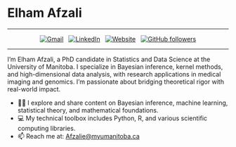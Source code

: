 # Elham Afzali

<!--📍 Canada | 🌐 [My Website](https://elhamafzali.github.io) | 📧 Afzalie@myumanitoba.ca -->

---


<div align="center">

[![Gmail](https://img.shields.io/badge/Gmail-D14836?style=flat&logo=gmail&logoColor=white)](mailto:Elie.Afzali@gmail.com)&nbsp;&nbsp;
[![LinkedIn](https://img.shields.io/badge/LinkedIn-0077B5?style=flat&logo=linkedin&logoColor=white)](https://linkedin.com/in/elhamafzali)&nbsp;&nbsp;
[![Website](https://img.shields.io/badge/Website-000?style=flat&logo=google-chrome&logoColor=white)](https://elhamafzali.github.io)&nbsp;&nbsp;
[![GitHub followers](https://img.shields.io/github/followers/elhamafzali?label=GitHub&style=flat&logo=github)](https://github.com/elhamafzali)

</div>



<!--[![Instagram](https://img.shields.io/badge/Instagram-E4405F?style=flat&logo=instagram&logoColor=white)](https://instagram.com/yourprofile)-->
<!--[![Telegram](https://img.shields.io/badge/Telegram-2CA5E0?style=flat&logo=telegram&logoColor=white)](https://t.me/yourchannel)-->
<!--[![YouTube](https://img.shields.io/badge/YouTube-FF0000?style=flat&logo=youtube&logoColor=white)](https://youtube.com/yourchannel)-->

---

I’m Elham Afzali, a PhD candidate in Statistics and Data Science at the University of Manitoba. I specialize in Bayesian inference, kernel methods, and high-dimensional data analysis, with research applications in medical imaging and genomics. I’m passionate about bridging theoretical rigor with real-world impact.

- 👩‍💻 I explore and share content on Bayesian inference, machine learning, statistical theory, and mathematical foundations.  
- 💻 My technical toolbox includes Python, R, and various scientific computing libraries.  
- 📫 Reach me at: [Afzalie@myumanitoba.ca](mailto:Afzalie@myumanitoba.ca)


<!--You are welcome to use the [discussions](https://github.com/YOUR_USERNAME/YOUR_REPO/discussions) tab to ask questions, give feedback, or report issues.

---

### 📖 Learning in Progress

Here are some of the courses and books I'm actively studying:

| Title | Type | Progress |
|-------|------|----------|
| *Principles of Mathematical Analysis* (Rudin) | Book | ▓▓▓▓░░░░░░ 40% |
| *Mathematical Logic* | Book | ▓▓▓▓▓░░░░░ 50% |
| *Bayesian Data Analysis* (Gelman) | Book | ▓▓░░░░░░░░ 20% |
| *Andrew Ng's ML Course (Coursera)* | Course | ▓▓▓▓▓▓▓░░░ 70% |


<h3 align="center"></h3>

<p align="left"> <img src="https://komarev.com/ghpvc/?username=elhamafzali&label=Profile%20views&color=0e75b6&style=flat" alt="elhamafzali" /> </p>

<h3 align="left">Connect with me:</h3>
<p align="left">
</p>

<h3 align="left">Languages and Tools:</h3>
<p align="left"> <a href="https://git-scm.com/" target="_blank" rel="noreferrer"> <img src="https://www.vectorlogo.zone/logos/git-scm/git-scm-icon.svg" alt="git" width="40" height="40"/> </a> <a href="https://www.linux.org/" target="_blank" rel="noreferrer"> <img src="https://raw.githubusercontent.com/devicons/devicon/master/icons/linux/linux-original.svg" alt="linux" width="40" height="40"/> </a> <a href="https://pandas.pydata.org/" target="_blank" rel="noreferrer"> <img src="https://raw.githubusercontent.com/devicons/devicon/2ae2a900d2f041da66e950e4d48052658d850630/icons/pandas/pandas-original.svg" alt="pandas" width="40" height="40"/> </a> <a href="https://www.postgresql.org" target="_blank" rel="noreferrer"> <img src="https://raw.githubusercontent.com/devicons/devicon/master/icons/postgresql/postgresql-original-wordmark.svg" alt="postgresql" width="40" height="40"/> </a> <a href="https://www.python.org" target="_blank" rel="noreferrer"> <img src="https://raw.githubusercontent.com/devicons/devicon/master/icons/python/python-original.svg" alt="python" width="40" height="40"/> </a> <a href="https://pytorch.org/" target="_blank" rel="noreferrer"> <img src="https://www.vectorlogo.zone/logos/pytorch/pytorch-icon.svg" alt="pytorch" width="40" height="40"/> </a> <a href="https://scikit-learn.org/" target="_blank" rel="noreferrer"> <img src="https://upload.wikimedia.org/wikipedia/commons/0/05/Scikit_learn_logo_small.svg" alt="scikit_learn" width="40" height="40"/> </a> <a href="https://seaborn.pydata.org/" target="_blank" rel="noreferrer"> <img src="https://seaborn.pydata.org/_images/logo-mark-lightbg.svg" alt="seaborn" width="40" height="40"/> </a> <a href="https://www.tensorflow.org" target="_blank" rel="noreferrer"> <img src="https://www.vectorlogo.zone/logos/tensorflow/tensorflow-icon.svg" alt="tensorflow" width="40" height="40"/> </a> </p>

<p><img align="center" src="https://github-readme-stats.vercel.app/api/top-langs?username=elhamafzali&show_icons=true&locale=en&layout=compact" alt="elhamafzali" /></p>


